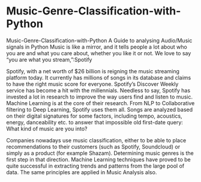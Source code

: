 # Music-Genre-Classification-with-Python

Music-Genre-Classification-with-Python
A Guide to analysing Audio/Music signals in Python
Music is like a mirror, and it tells people a lot about who you are and what you care about, whether you like it or not. We love to say “you are what you stream,”:Spotify

Spotify, with a net worth of $26 billion is reigning the music streaming platform today. It currently has millions of songs in its database and claims to have the right music score for everyone. Spotify’s Discover Weekly service has become a hit with the millennials. Needless to say, Spotify has invested a lot in research to improve the way users find and listen to music. Machine Learning is at the core of their research. From NLP to Collaborative filtering to Deep Learning, Spotify uses them all. Songs are analyzed based on their digital signatures for some factors, including tempo, acoustics, energy, danceability etc. to answer that impossible old first-date query: What kind of music are you into?

Companies nowadays use music classification, either to be able to place recommendations to their customers (such as Spotify, Soundcloud) or simply as a product (for example Shazam). Determining music genres is the first step in that direction. Machine Learning techniques have proved to be quite successful in extracting trends and patterns from the large pool of data. The same principles are applied in Music Analysis also.
